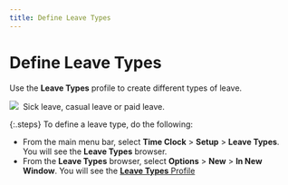 ```yaml
---
title: Define Leave Types
---
```


# Define Leave Types


Use the **Leave Types** profile  to create different types of leave.


![]({{site.tc_baseurl}}/img/example.gif)  Sick  leave, casual leave or paid leave.


{:.steps}
To define a leave type, do the following:

- From the main  menu bar, select **Time Clock** >  **Setup** > **Leave 
 Types**. You will see the **Leave 
 Types** browser.
- From the **Leave Types** browser, select **Options**  > **New** > **In 
 New Window**. You will see the [**Leave Types** Profile]({{site.tc_baseurl}}/employees/leave-management/leave-types/the_leave_types_profile.html)

